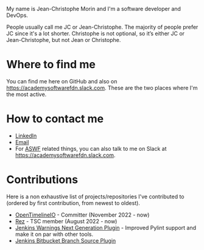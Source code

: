 My name is Jean-Christophe Morin and I'm a software developer and DevOps.

People usually call me JC or Jean-Christophe. The majority of people prefer JC since it's a lot shorter. Christophe is not optional, so it’s either JC or Jean-Christophe, but not Jean or Christophe.

# Where to find me
You can find me here on GitHub and also on https://academysoftwarefdn.slack.com. These are the two places where I'm the most active.

# How to contact me

* [LinkedIn](https://www.linkedin.com/in/jeanchristophemorin/)
* [Email](mailto:jean_christophe_morin@hotmail.com)
* For [ASWF](https://www.aswf.io/) related things, you can also talk to me on Slack at https://academysoftwarefdn.slack.com.

# Contributions

Here is a non exhaustive list of projects/repositories I've contributed to (ordered by first contribution, from newest to oldest).

* [OpenTimelineIO](https://github.com/AcademySoftwareFoundation/OpenTimelineIO) - Committer (November 2022 - now)
* [Rez](https://github.com/AcademySoftwareFoundation/OpenTimelineIO) - TSC member (August 2022 - now)
* [Jenkins Warnings Next Generation Plugin](https://github.com/jenkinsci/warnings-ng-plugin) - Improved Pylint support and make it on par with other tools.
* [Jenkins Bitbucket Branch Source Plugin](https://github.com/jenkinsci/bitbucket-branch-source-plugin)
